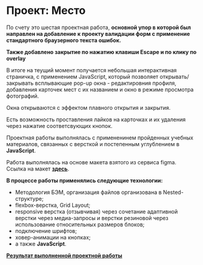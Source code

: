 # Проект: Место

По счету это шестая проектная работа, **основной упор в которой был направлен на добавление к проекту валидации форм с применение стандартного браузерного текста ошибок.**

**Также добавлено закрытие по нажатию клавиши Escape и по клику по overlay**

В итоге на теущий момент получается небольшая интерактивная страничка, с применением JavaScript, который позволяет открывать/ закрывать всплывающие pop-up окна - редактировния профиля, добавления карточек мест с их названием и окно в режиме просмотра фотографий.

Окна открываются с эффектом плавного открытия и закрытия.

Есть возможность проставления лайков на карточках и их удаления через нажатие соответсвующих кнопок.

Проектная работы выполнялась с примененинем пройденных учебных материалов, связанных с версткой и постепенным углублением в **JavaScript**.

Работа выполнялась на основе макета взятого из сервиса figma. Ссылка на макет **[здесь](https://www.figma.com/file/bjyvbKKJN2naO0ucURl2Z0/JavaScript.-Sprint-5?node-id=50160%3A172&t=BzxzdB4Q72ZqcYNJ-0)**.

**В процессе работы применялись следующие технологии:**
* Методология БЭМ, организация файлов организована в Nested-структуре;
* flexbox-верстка, Grid Layout;
* responsive верстка (отзывчивая) через сочетание адаптивной верстки через медиа-запросы и верстки резиновой через использование относительных размеров блоков;
* подключение шрифтов;
* ховер-анимации на кнопках;
* а также  **JavaScript**.

**[Результат выполненной проектной работы](https://sibisov-artem.github.io/mesto/)**
